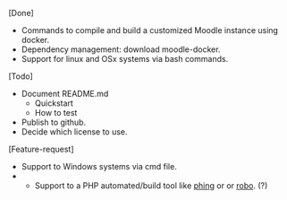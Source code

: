
[Done]

- Commands to compile and build a customized Moodle instance using docker.
- Dependency management: download moodle-docker. 
- Support for linux and OSx systems via bash commands.

[Todo]

- Document README.md
    - Quickstart
    - How to test
- Publish to github.
- Decide which license to use.

[Feature-request]

- Support to Windows systems via cmd file.
- - Support to a PHP automated/build tool like [phing](https://www.phing.info/) or or [robo](https://robo.li/). (?)

